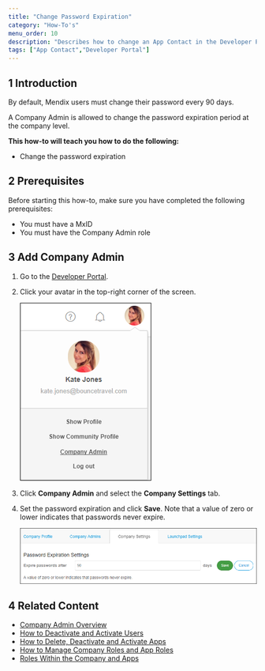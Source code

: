 ```yaml
---
title: "Change Password Expiration"
category: "How-To's"
menu_order: 10
description: "Describes how to change an App Contact in the Developer Portal."
tags: ["App Contact","Developer Portal"]
---
```


## 1 Introduction

By default, Mendix users must change their password every 90 days.

A Company Admin is allowed to change the password expiration period at the company level.

**This how-to will teach you how to do the following:**

* Change the password expiration

## 2 Prerequisites

Before starting this how-to, make sure you have completed the following prerequisites:

* You must have a MxID
* You must have the Company Admin role

## 3 Add Company Admin

1. Go to the [Developer Portal](http://home.mendix.com).
2.  Click your avatar in the top-right corner of the screen.

    ![](attachments/companyadmin/company-admin.png)

3. Click **Company Admin** and select the **Company Settings** tab.
4.  Set the password expiration and click **Save**. Note that a value of zero or lower indicates that passwords never expire.

    ![](attachments/companyadmin/password-expiration.png)

## 4 Related Content

* [Company Admin Overview](/developerportal/general/companyadmin-overview)
* [How to Deactivate and Activate Users](/developerportal/howto/deactivate-users)
* [How to Delete, Deactivate and Activate Apps](/developerportal/howto/delete-apps)
* [How to Manage Company Roles and App Roles](/developerportal/howto/change-roles)
* [Roles Within the Company and Apps](/developerportal/general/roles)
